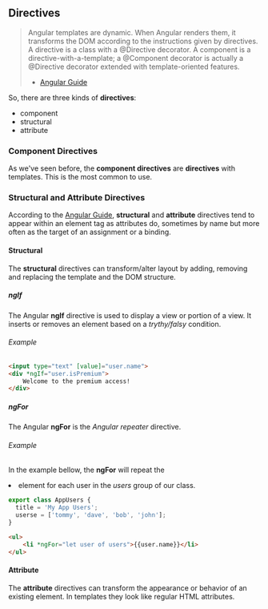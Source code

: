 ## Directives

>Angular templates are dynamic. When Angular renders them, it transforms the DOM according to the instructions given by directives.
A directive is a class with a @Directive decorator. A component is a directive-with-a-template; a @Component decorator is actually a @Directive decorator extended with template-oriented features.
> - [Angular Guide](https://angular.io/guide/architecture#directives)

So, there are three kinds of **directives**: 
- component
- structural
- attribute

### Component Directives

As we've seen before, the **component directives** are **directives** with templates. This is the most common to use.

### Structural and Attribute Directives

According to the [Angular Guide](https://angular.io/guide/architecture#directives), **structural** and **attribute** directives tend to appear within an element tag as attributes do, sometimes by name but more often as the target of an assignment or a binding.

#### Structural

The **structural** directives can transform/alter layout by adding, removing and replacing the template and the DOM structure.

##### ngIf

The Angular **ngIf** directive is used to display a view or portion of a view. It inserts or removes an element based on a *trythy/falsy* condition.

###### Example

```html
<input type="text" [value]="user.name">
<div *ngIf="user.isPremium">
	Welcome to the premium access!
</div>
```

##### ngFor

The Angular **ngFor** is the *Angular repeater* directive.

###### Example

In the example bellow, the **ngFor** will repeat the *<li>* element for each user in the *users* group of our class.

```typescript
export class AppUsers {
  title = 'My App Users';
  userse = ['tommy', 'dave', 'bob', 'john'];
}
```

```html
<ul>
	<li *ngFor="let user of users">{{user.name}}</li>
</ul>
```


#### Attribute

The **attribute** directives can transform the appearance or behavior of an existing element. In templates they look like regular HTML attributes.
